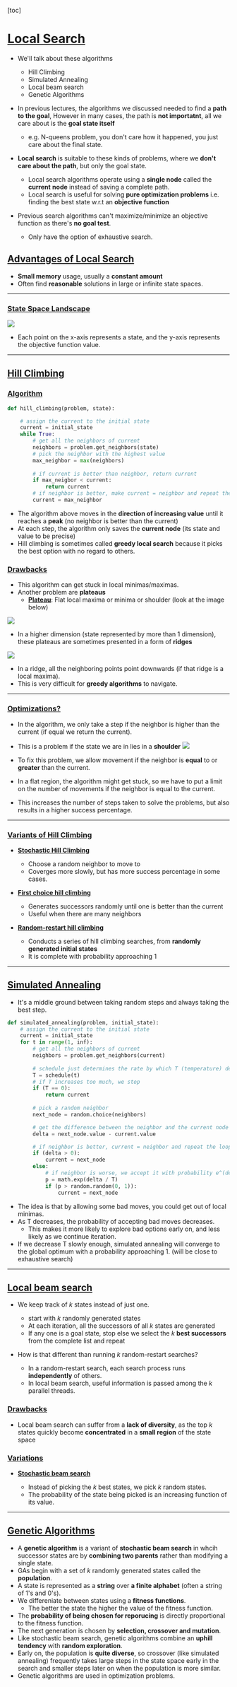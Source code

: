 [toc]

<div style='page-break-after: always;'></div>

# <u>**Local Search**</u>

- We'll talk about these algorithms
  - Hill Climbing
  - Simulated Annealing
  - Local beam search
  - Genetic Algorithms

- In previous lectures, the algorithms we discussed needed to find a **path to the goal**, However in many cases, the path is **not importatnt**, all we care about is the **goal state itself**
  - e.g. N-queens problem, you don't care how it happened, you just care about the final state.
- **Local search** is suitable to these kinds of problems, where we **don't care about the path**, but only the goal state.
  - Local search algorithms operate using a **single node** called the **current** **node** instead of saving a complete path.
  - Local search is useful for solving **pure optimization problems** i.e. finding the best state w.r.t an **objective function**

- Previous search algorithms can't maximize/minimize an objective function as there's **no goal test**.
  - Only have the option of exhaustive search.

## <u>**Advantages of Local Search**</u>

- **Small memory** usage, usually a **constant amount**
- Often find **reasonable** solutions in large or infinite state spaces.

****

### <u>**State Space Landscape**</u>

![](./images/l4/state-space-graph.png)

- Each point on the x-axis represents a state, and the y-axis represents the objective function value.

****

## <u>**Hill Climbing**</u>

### <u>**Algorithm**</u>

```python
def hill_climbing(problem, state):

    # assign the current to the initial state
    current = initial_state
    while True:
        # get all the neighbors of current
        neighbors = problem.get_neighbors(state)
        # pick the neighbor with the highest value
        max_neighbor = max(neighbors)
        
        # if current is better than neighbor, return current
        if max_neigbor < current:
            return current
        # if neighbor is better, make current = neighbor and repeat the loop
        current = max_neighbor
```

- The algorithm above moves in the **direction of increasing value** until it reaches a **peak** (no neighbor is better than the current)
- At each step, the algorithm only saves the **current node** (its state and value to be precise)
- Hill climbing is sometimes called **greedy local search** because it picks the best option with no regard to others.

### <u>**Drawbacks**</u>

- This algorithm can get stuck in local minimas/maximas.
- Another problem are **plateaus**
  - <u>**Plateau**</u>: Flat local maxima or minima or shoulder (look at the image below)

![](./images/l4/state-space-graph.png)

- In a higher dimension (state represented by more than 1 dimension), these plateaus are sometimes presented in a form of **ridges**

![](./images/l4/ridges.png)

- In a ridge, all the neighboring points point downwards (if that ridge is a local maxima).
- This is very difficult for **greedy algorithms** to navigate.

****

### <u>**Optimizations?**</u>

- In the algorithm, we only take a step if the neighbor is higher than the current (if equal we return the current).
- This is a problem if the state we are in lies in a **shoulder**
![](./images/l4/state-space-graph.png)
- To fix this problem, we allow movement if the neighbor is **equal** to or **greater** than the current.

- In a flat region, the algorithm might get stuck, so we have to put a limit on the number of movements if the neighbor is equal to the current.

- This increases the number of steps taken to solve the problems, but also results in a higher success percentage.

****

### <u>**Variants of Hill Climbing**</u>

- <u>**Stochastic Hill Climbing**</u>
  - Choose a random neighbor to move to
  - Coverges more slowly, but has more success percentage in some cases.

- <u>**First choice hill climbing**</u>

  - Generates successors randomly until one is better than the current
  - Useful when there are many neighbors

- <u>**Random-restart hill climbing**</u>
  - Conducts a series of hill climbing searches, from **randomly generated initial states**
  - It is complete with probability approaching 1

****

## <u>**Simulated Annealing**</u>

- It's a middle ground between taking random steps and always taking the best step.

```python
def simulated_annealing(problem, initial_state):
    # assign the current to the initial state
    current = initial_state
    for t in range(1, inf):
        # get all the neighbors of current
        neighbors = problem.get_neighbors(current)
        
        # schedule just determines the rate by which T (temperature) decreases
        T = schedule(t)
        # if T increases too much, we stop
        if (T == 0):
            return current
        
        # pick a random neighbor
        next_node = random.choice(neighbors)

        # get the difference between the neighbor and the current node
        delta = next_node.value - current.value

        # if neighbor is better, current = neighbor and repeat the loop
        if (delta > 0):
            current = next_node
        else:
            # if neighbor is worse, we accept it with probability e^(delta/T)
            p = math.exp(delta / T)
            if (p > random.random(0, 1)):
                current = next_node
```

- The idea is that by allowing some bad moves, you could get out of local minimas.
- As T decreases, the probability of accepting bad moves decreases.
  - This makes it more likely to explore bad options early on, and less likely as we continue iteration.
- If we decrease T slowly enough, simulated annealing will converge to the global optimum with a probability approaching 1. (will be close to exhaustive search)

****

## <u>**Local beam search**</u>

- We keep track of $k$ states instead of just one.
  - start with $k$ randomly generated states
  - At each iteration, all the successors of all $k$ states are generated
  - If any one is a goal state, stop else we select the $k$ **best successors** from the complete list and repeat

- How is that different than running $k$ random-restart searches?
  - In a random-restart search, each search process runs **independently**  of others.
  - In local beam search, useful information is passed among the $k$ parallel threads.

### <u>**Drawbacks**</u>

- Local beam search can suffer from a **lack of diversity**, as the top $k$ states quickly become **concentrated** in a **small region** of the state space

### <u>**Variations**</u>

- <u>**Stochastic beam search**</u>

  - Instead of picking the $k$ best states, we pick $k$ random states.
  - The probability of the state being picked is an increasing function of its value.

****

## <u>**Genetic Algorithms**</u>

- A **genetic algorithm** is a variant of **stochastic beam search** in whcih successor states are by **combining two parents** rather than modifying a single state.
- GAs begin with a set of $k$ randomly generated states called the **population**.
- A state is represented as a **string** over **a finite alphabet** (often a string of 1's and 0's).
- We differeniate between states using a **fitness functions**.
    - The better the state the higher the value of the fitness function.
- The **probability of being chosen for reporucing** is directly proportional to the fitness function.
- The next generation is chosen by **selection, crossover and mutation**.
- Like stochastic beam search, genetic algorithms combine an **uphill tendency** with **random exploration**.
- Early on, the population is **quite diverse**, so crossover (like simulated annealing) frequently takes large steps in the state space early in the search and smaller steps later on when the population is more similar.
- Genetic algorithms are used in optimization problems.
